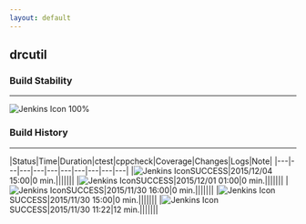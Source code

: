 ```yaml
---
layout: default
---
```

## drcutil
### Build Stability
___
![Jenkins Icon](http://jenkinshrg.github.io/images/48x48/health-80plus.png)
100%
  
### Build History
___
|Status|Time|Duration|<span class='badge'>ctest</span>|<span class='badge'>cppcheck</span>|Coverage|Changes|Logs|Note|
|---|---|---|---|---|---|---|---|---|---|
|![Jenkins Icon](http://jenkinshrg.github.io/images/24x24/blue.png)SUCCESS|2015/12/04 15:00|0 min.|||||||
|![Jenkins Icon](http://jenkinshrg.github.io/images/24x24/blue.png)SUCCESS|2015/12/01 01:00|0 min.|||||||
|![Jenkins Icon](http://jenkinshrg.github.io/images/24x24/blue.png)SUCCESS|2015/11/30 16:00|0 min.|||||||
|![Jenkins Icon](http://jenkinshrg.github.io/images/24x24/blue.png)SUCCESS|2015/11/30 15:00|0 min.|||||||
|![Jenkins Icon](http://jenkinshrg.github.io/images/24x24/blue.png)SUCCESS|2015/11/30 11:22|12 min.|||||||
